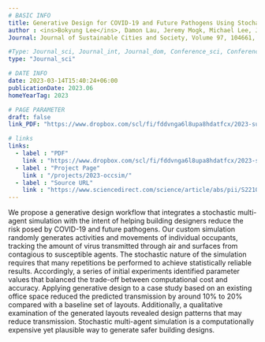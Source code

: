 ```yaml
---
# BASIC INFO
title: Generative Design for COVID-19 and Future Pathogens Using Stochastic Multi-agent Simulation
author : <ins>Bokyung Lee</ins>, Damon Lau, Jeremy Mogk, Michael Lee, Jacobo Bibliowicz, Rhys Goldstein, Alex Tessier
Journal: Journal of Sustainable Cities and Society, Volume 97, 104661, ISSN 2210-6707

#Type: Journal_sci, Journal_int, Journal_dom, Conference_sci, Conference_int, Conference_dom
type: "Journal_sci"

# DATE INFO
date: 2023-03-14T15:40:24+06:00
publicationDate: 2023.06
homeYearTag: 2023

# PAGE PARAMETER
draft: false
link_PDF: "https://www.dropbox.com/scl/fi/fddvnga6l8upa8hdatfcx/2023-sustainable.pdf?rlkey=2oa8d7tatl2eb459ov9tl8ihq&dl=0"

# links
links:
  - label : "PDF"
    link : "https://www.dropbox.com/scl/fi/fddvnga6l8upa8hdatfcx/2023-sustainable.pdf?rlkey=2oa8d7tatl2eb459ov9tl8ihq&dl=0"
  - label : "Project Page"
    link : "/projects/2023-occsim/"
  - label : "Source URL"
    link : "https://www.sciencedirect.com/science/article/abs/pii/S221067072300272X"
---
```



We propose a generative design workflow that integrates a stochastic multi-agent simulation with the intent of helping building designers reduce the risk posed by COVID-19 and future pathogens. Our custom simulation randomly generates activities and movements of individual occupants, tracking the amount of virus transmitted through air and surfaces from contagious to susceptible agents. The stochastic nature of the simulation requires that many repetitions be performed to achieve statistically reliable results. Accordingly, a series of initial experiments identified parameter values that balanced the trade-off between computational cost and accuracy. Applying generative design to a case study based on an existing office space reduced the predicted transmission by around 10% to 20% compared with a baseline set of layouts. Additionally, a qualitative examination of the generated layouts revealed design patterns that may reduce transmission. Stochastic multi-agent simulation is a computationally expensive yet plausible way to generate safer building designs.